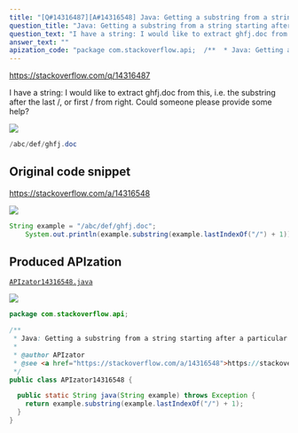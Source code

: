 ```yaml
---
title: "[Q#14316487][A#14316548] Java: Getting a substring from a string starting after a particular character"
question_title: "Java: Getting a substring from a string starting after a particular character"
question_text: "I have a string: I would like to extract ghfj.doc from this, i.e. the substring after the last /, or first / from right. Could someone please provide some help?"
answer_text: ""
apization_code: "package com.stackoverflow.api;  /**  * Java: Getting a substring from a string starting after a particular character  *  * @author APIzator  * @see <a href=\"https://stackoverflow.com/a/14316548\">https://stackoverflow.com/a/14316548</a>  */ public class APIzator14316548 {    public static String java(String example) throws Exception {     return example.substring(example.lastIndexOf(\"/\") + 1);   } }"
---
```


https://stackoverflow.com/q/14316487

I have a string:
I would like to extract ghfj.doc from this, i.e. the substring after the last /, or first / from right.
Could someone please provide some help?


<div class="code-logo"><img src="/stackoverflow.png" /></div>

```java
/abc/def/ghfj.doc
```


## Original code snippet

https://stackoverflow.com/a/14316548



<div class="code-logo"><img src="/stackoverflow.png" /></div>

```java
String example = "/abc/def/ghfj.doc";
    System.out.println(example.substring(example.lastIndexOf("/") + 1));
```

## Produced APIzation

[`APIzator14316548.java`](https://github.com/pasqualesalza/apization-temp-data/raw/master/search/APIzator14316548.java)

<div class="code-logo"><img src="/apizator.png" /></div>

```java
package com.stackoverflow.api;

/**
 * Java: Getting a substring from a string starting after a particular character
 *
 * @author APIzator
 * @see <a href="https://stackoverflow.com/a/14316548">https://stackoverflow.com/a/14316548</a>
 */
public class APIzator14316548 {

  public static String java(String example) throws Exception {
    return example.substring(example.lastIndexOf("/") + 1);
  }
}

```